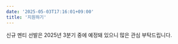 ```yaml
---
date: '2025-05-03T17:16:01+09:00'
title: '지원하기'
---
```


신규 멘티 선발은 2025년 3분기 중에 예정돼 있으니 많은 관심 부탁드립니다.
